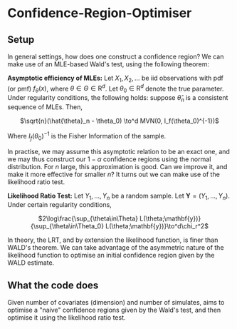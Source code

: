 # Confidence-Region-Optimiser
## Setup
In general settings, how does one construct a confidence region? We can make use of an MLE-based Wald's test, using the following theorem:

**Asymptotic efficiency of MLEs:** Let $X_1,X_2, ...$ be iid observations with pdf (or pmf) $f_{\theta}(x)$, where $\theta\in\Theta\in\mathrm{R}^d$. Let $\theta_0\in\mathrm{R}^d$ denote the true parameter. Under regularity conditions, the following holds: suppose $\hat{\theta}_n$ is a consistent sequence of MLEs. Then, 
<p align=center>$\sqrt{n}(\hat{\theta}_n - \theta_0) \to^d MVN(0, I_f(\theta_0)^{-1})$</p>

Where $I_f(\theta_0)^{-1}$ is the Fisher Information of the sample.

In practise, we may assume this asymptotic relation to be an exact one, and we may thus construct our $1-\alpha$ confidence regions using the normal distribution. For $n$ large, this approximation is good. Can we improve it, and make it more effective for smaller $n$? It turns out we can make use of the likelihood ratio test.

**Likelihood Ratio Test:** Let $Y_1, ..., Y_n$ be a random sample. Let $\mathbf{Y} = (Y_1, ..., Y_n)$. Under certain regularity conditions, 
<p align=center>$2\log\frac{\sup_{\theta\in\Theta} L(\theta;\mathbf{y})}{\sup_{\theta\in\Theta_0} L(\theta;\mathbf{y})}\to^d\chi_r^2$</p>

In theory, the LRT, and by extension the likelihood function, is finer than WALD's theorem. We can take advantage of the asymmetric nature of the likelihood function to optimise an initial confidence region given by the WALD estimate.

## What the code does
Given number of covariates (dimension) and number of simulates, aims to optimise a "naive" confidence regions given by the Wald's test, and then optimise it using the likelihood ratio test.
